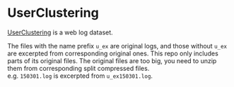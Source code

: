 # UserClustering
[UserClustering](https://github.com/sjtuwrk/UserClustering) is a web log dataset.

The files with the name prefix `u_ex` are original logs, and those without `u_ex` are excerpted from corresponding original ones. This repo only includes parts of its original files. 
The original files are too big, you need to unzip them from corresponding split compressed files.   
e.g. `150301.log` is excerpted from `u_ex150301.log`.